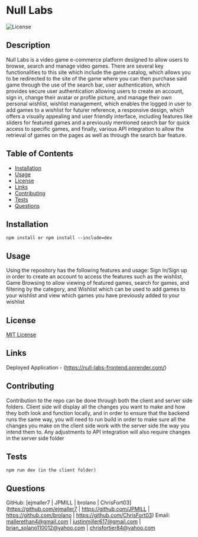 # Null Labs
  ![License](https://img.shields.io/badge/license-MIT-blue.svg)

  ## Description
  Null Labs is a video game e-commerce platform designed to allow users to browse, search and manage video games. There are several key functionalities to this site which include the game catalog, which allows you to be redirected to the site of the game where you can then purchase said game through the use of the search bar, user authentication, which provides secure user authentication allowing users to create an account, sign in, change their avatar or profile picture, and manage their own personal wishlist, wishlist management, which enables the logged in user to add games to a wishlist for futurer reference, a responsive design, which offers a visually appealing and user friendly interface, including features like sliders for featured games and a previously mentioned search bar for quick access to specific games, and finally, various API integration to allow the retrieval of games on the pages as well as through the search bar feature.

  ## Table of Contents
  - [Installation](#installation)
  - [Usage](#usage)
  - [License](#license)
  - [Links](#links)
  - [Contributing](#contributing)
  - [Tests](#tests)
  - [Questions](#questions)

  ## Installation
  ```
  npm install or npm install --include=dev
  ```

  ## Usage
  Using the repository has the following features and usage: Sign In/Sign up in order to create an account to access the features such as the wishlist, Game Browsing to allow viewing of featured games, search for games, and filtering by the category, and Wishlist which can be used to add games to your wishlist and view which games you have previously added to your wishlist

  ## License
  [MIT License](https://opensource.org/licenses/MIT)

  ## Links
  Deployed Application - (https://null-labs-frontend.onrender.com/)

  ## Contributing
  Contribution to the repo can be done through both the client and server side folders. Client side will display all the changes you want to make and how they both look and function locally, and in order to ensure that the backend runs the same way, you will need to run build in order to make sure all the changes you make on the client side work with the server side the way you intend them to.  Any adjustments to API integration will also require changes in the server side folder

  ## Tests
  ```
  npm run dev (in the client folder)
  ```

  ## Questions
  GitHub: [ejmaller7 | JPMILL | brolano | ChrisFort03](https://github.com/ejmaller7 | https://github.com/JPMILL | https://github.com/brolano | https://github.com/ChrisFort03)
  Email: mallerethan4@gmail.com | justinmiller617@gmail.com | brian_solano110012@yahoo.com | chrisfortier84@yahoo.com
